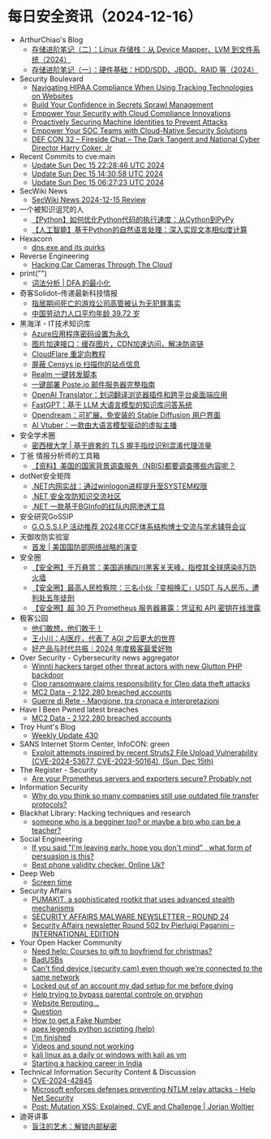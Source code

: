 # 每日安全资讯（2024-12-16）

- ArthurChiao's Blog
  - [存储进阶笔记（二）：Linux 存储栈：从 Device Mapper、LVM 到文件系统（2024）](https://arthurchiao.github.io/blog/storage-advanced-notes-2-zh/)
  - [存储进阶笔记（一）：硬件基础：HDD/SDD、JBOD、RAID 等（2024）](https://arthurchiao.github.io/blog/storage-advanced-notes-1-zh/)
- Security Boulevard
  - [Navigating HIPAA Compliance When Using Tracking Technologies on Websites](https://securityboulevard.com/2024/12/navigating-hipaa-compliance-when-using-tracking-technologies-on-websites/)
  - [Build Your Confidence in Secrets Sprawl Management](https://securityboulevard.com/2024/12/build-your-confidence-in-secrets-sprawl-management/)
  - [Empower Your Security with Cloud Compliance Innovations](https://securityboulevard.com/2024/12/empower-your-security-with-cloud-compliance-innovations/)
  - [Proactively Securing Machine Identities to Prevent Attacks](https://securityboulevard.com/2024/12/proactively-securing-machine-identities-to-prevent-attacks/)
  - [Empower Your SOC Teams with Cloud-Native Security Solutions](https://securityboulevard.com/2024/12/empower-your-soc-teams-with-cloud-native-security-solutions/)
  - [DEF CON 32 – Fireside Chat – The Dark Tangent and National Cyber Director Harry Coker, Jr](https://securityboulevard.com/2024/12/def-con-32-fireside-chat-the-dark-tangent-and-national-cyber-director-harry-coker-jr/)
- Recent Commits to cve:main
  - [Update Sun Dec 15 22:28:46 UTC 2024](https://github.com/trickest/cve/commit/e82dff99921175415d967a83a352e6a30da9fbf3)
  - [Update Sun Dec 15 14:30:58 UTC 2024](https://github.com/trickest/cve/commit/de9f6dc11f7cc2845deab45d9fb9c114746d9ba0)
  - [Update Sun Dec 15 06:27:23 UTC 2024](https://github.com/trickest/cve/commit/1f587bb06a0bb503f1fe4a7d11d87bf2d309495c)
- SecWiki News
  - [SecWiki News 2024-12-15 Review](http://www.sec-wiki.com/?2024-12-15)
- 一个被知识诅咒的人
  - [【Python】如何优化Python代码的执行速度：从Cython到PyPy](https://blog.csdn.net/nokiaguy/article/details/144480583)
  - [【人工智能】基于Python的自然语言处理：深入实现文本相似度计算](https://blog.csdn.net/nokiaguy/article/details/144480576)
- Hexacorn
  - [dns.exe and its quirks](https://www.hexacorn.com/blog/2024/12/15/dns-exe-and-its-quirks/)
- Reverse Engineering
  - [Hacking Car Cameras Through The Cloud](https://www.reddit.com/r/ReverseEngineering/comments/1heqdub/hacking_car_cameras_through_the_cloud/)
- print("")
  - [词法分析 | DFA 的最小化](https://www.o2oxy.cn/4290.html)
- 奇客Solidot–传递最新科技情报
  - [指居期间死亡的游戏公司高管被认为无犯罪事实](https://www.solidot.org/story?sid=80054)
  - [中国劳动力人口平均年龄 39.72 岁](https://www.solidot.org/story?sid=80053)
- 黑海洋 - IT技术知识库
  - [Azure应用程序密码设置为永久](https://www.upx8.com/4583)
  - [图片加速接口：缓存图片，CDN加速访问，解决防盗链](https://www.upx8.com/4582)
  - [CloudFlare 重定向教程](https://www.upx8.com/4580)
  - [屏蔽 Censys ip 扫描你的站点信息](https://www.upx8.com/4579)
  - [Realm 一键转发脚本](https://www.upx8.com/4578)
  - [一键部署 Poste.io 邮件服务器完整指南](https://www.upx8.com/4577)
  - [OpenAI Translator：划词翻译浏览器插件和跨平台桌面端应用](https://www.upx8.com/4573)
  - [FastGPT：基于 LLM 大语言模型的知识库问答系统](https://www.upx8.com/4572)
  - [Opendream：可扩展、免安装的 Stable Diffusion 用户界面](https://www.upx8.com/4571)
  - [AI Vtuber：一款由大语言模型驱动的虚拟主播](https://www.upx8.com/4570)
- 安全学术圈
  - [密西根大学 | 基于嵌套的 TLS 握手指纹识别混淆代理流量](https://mp.weixin.qq.com/s?__biz=MzU5MTM5MTQ2MA==&mid=2247491461&idx=1&sn=71b5e815f8c2dbbb36473d7031fadf06&chksm=fe2ee00ec959691842d5000789a0fe68c1b1dfc71b2f69ec23dd8a8c20df8eace345eb8b424a&scene=58&subscene=0#rd)
- 丁爸 情报分析师的工具箱
  - [【资料】美国的国家背景调查服务（NBIS)都要调查哪些内容呢？](https://mp.weixin.qq.com/s?__biz=MzI2MTE0NTE3Mw==&mid=2651148170&idx=1&sn=3af7c7fb214c799ef37e1a0499a102b5&chksm=f1af38b0c6d8b1a69fc461d722dd572946f35a012350305aeb344eaf3b23d2157b52f998e65e&scene=58&subscene=0#rd)
- dotNet安全矩阵
  - [.NET内网实战：通过winlogon进程提升至SYSTEM权限](https://mp.weixin.qq.com/s?__biz=MzUyOTc3NTQ5MA==&mid=2247497508&idx=1&sn=51ac4cd4955516cc9a56c07d436863fc&chksm=fa5959c9cd2ed0df9b3fc14dd16a551393e512fa25ceb2624e3db47c986133e8e20498e40402&scene=58&subscene=0#rd)
  - [.NET 安全攻防知识交流社区](https://mp.weixin.qq.com/s?__biz=MzUyOTc3NTQ5MA==&mid=2247497508&idx=2&sn=24c30854773d3d26fc9da23ace2dec0b&chksm=fa5959c9cd2ed0df26b927cfa2a1d86100673350fd77d9daee142d562a0a2a337c5e313af921&scene=58&subscene=0#rd)
  - [.NET 一款基于BGInfo的红队内网渗透工具](https://mp.weixin.qq.com/s?__biz=MzUyOTc3NTQ5MA==&mid=2247497508&idx=3&sn=99913c439da9bf18b98156abd166efdc&chksm=fa5959c9cd2ed0df48d317c3afcfd3617f9f6ef1d699f127ec6e2f547234fd9c8804cecda9e0&scene=58&subscene=0#rd)
- 安全研究GoSSIP
  - [G.O.S.S.I.P 活动推荐 2024年CCF体系结构博士交流与学术辅导会议](https://mp.weixin.qq.com/s?__biz=Mzg5ODUxMzg0Ng==&mid=2247499425&idx=1&sn=d669bc06ee0f7fdad07775645e518b66&chksm=c063d078f714596eb02cdda782ca534106c19255c91bbe48a2e72dae1abd8357872f912578b7&scene=58&subscene=0#rd)
- 天御攻防实验室
  - [首发 | 美国国防部网络战略的演变](https://mp.weixin.qq.com/s?__biz=MzU0MzgyMzM2Nw==&mid=2247486174&idx=1&sn=7557d561e51c274a6fa2659698947c87&chksm=fb04c9b6cc7340a086eda9279479e53a05ac67581d1ff27cb90d2b195da2851bfb1a68b82072&scene=58&subscene=0#rd)
- 安全圈
  - [【安全圈】千万悬赏：美国追捕四川黑客关天峰，指控其全球感染8万防火墙](https://mp.weixin.qq.com/s?__biz=MzIzMzE4NDU1OQ==&mid=2652066618&idx=1&sn=a53c860727d887307f935b429a2162da&chksm=f36e7f7ac419f66c205a816292349765947903575f5b0ceaddbc1a4a2fdd3549060fdfa9a55c&scene=58&subscene=0#rd)
  - [【安全圈】最高人民检察院：三名小伙「变相换汇」USDT 与人民币，遭判处五年徒刑](https://mp.weixin.qq.com/s?__biz=MzIzMzE4NDU1OQ==&mid=2652066618&idx=2&sn=7387c9bfc5ce3c826968c7e7dc0ec037&chksm=f36e7f7ac419f66cdf68c982c354c8a47560f35985fc9772295495a72f686d61c9013f09ac08&scene=58&subscene=0#rd)
  - [【安全圈】超 30 万 Prometheus 服务器暴露：凭证和 API 密钥在线泄露](https://mp.weixin.qq.com/s?__biz=MzIzMzE4NDU1OQ==&mid=2652066618&idx=3&sn=e357cb32259162fcaa4e589951d9e4ea&chksm=f36e7f7ac419f66c8c355db59f14018402fb0a3cec7403d17da621251c17d96fb69baabea25f&scene=58&subscene=0#rd)
- 极客公园
  - [他们敢想，他们敢干！](https://mp.weixin.qq.com/s?__biz=MTMwNDMwODQ0MQ==&mid=2653069644&idx=1&sn=19f3de5754f6bf54e2db266c9e2622e8&chksm=7e57dcfa492055ec0a5c23e27d7a3ee62fb9990e3924656bc6e568e429ee4b0d918e9d802cc6&scene=58&subscene=0#rd)
  - [王小川：AI医疗，代表了 AGI 之后更大的世界](https://mp.weixin.qq.com/s?__biz=MTMwNDMwODQ0MQ==&mid=2653069613&idx=1&sn=10e61dc6580cc83f032def83ef3be550&chksm=7e57dc9b4920558d9f5ed76743b971cf1762944f359ba8fafef7e71d745f1d8db7f587898905&scene=58&subscene=0#rd)
  - [好产品与时代共振｜2024 年度极客最爱好物](https://mp.weixin.qq.com/s?__biz=MTMwNDMwODQ0MQ==&mid=2653069613&idx=2&sn=977de7ee55bbb39d6c4ea75cb27d01dc&chksm=7e57dc9b4920558dc907a669f103ff21aa89ace1337a24c4e07ce4c0abd8da7dda8205c569bb&scene=58&subscene=0#rd)
- Over Security - Cybersecurity news aggregator
  - [Winnti hackers target other threat actors with new Glutton PHP backdoor](https://www.bleepingcomputer.com/news/security/winnti-hackers-target-other-threat-actors-with-new-glutton-php-backdoor/)
  - [Clop ransomware claims responsibility for Cleo data theft attacks](https://www.bleepingcomputer.com/news/security/clop-ransomware-claims-responsibility-for-cleo-data-theft-attacks/)
  - [MC2 Data - 2,122,280 breached accounts](https://haveibeenpwned.com/PwnedWebsites#MC2Data)
  - [Guerre di Rete - Mangione, tra cronaca e interpretazioni](https://guerredirete.substack.com/p/guerre-di-rete-mangione-tra-cronaca)
- Have I Been Pwned latest breaches
  - [MC2 Data - 2,122,280 breached accounts](https://haveibeenpwned.com/PwnedWebsites#MC2Data)
- Troy Hunt's Blog
  - [Weekly Update 430](https://www.troyhunt.com/weekly-update-430/)
- SANS Internet Storm Center, InfoCON: green
  - [Exploit attempts inspired by recent Struts2 File Upload Vulnerability (CVE-2024-53677, CVE-2023-50164), (Sun, Dec 15th)](https://isc.sans.edu/diary/rss/31520)
- The Register - Security
  - [Are your Prometheus servers and exporters secure? Probably not](https://go.theregister.com/feed/www.theregister.com/2024/12/15/prometheus_servers_exporters_exposed/)
- Information Security
  - [Why do you think so many companies still use outdated file transfer protocols?](https://www.reddit.com/r/Information_Security/comments/1hehemt/why_do_you_think_so_many_companies_still_use/)
- Blackhat Library: Hacking techniques and research
  - [someone who is a begginer too? or maybe a bro who can be a teacher?](https://www.reddit.com/r/blackhat/comments/1hem9ws/someone_who_is_a_begginer_too_or_maybe_a_bro_who/)
- Social Engineering
  - [If you said "I'm leaving early. hope you don't mind" , what form of persuasion is this?](https://www.reddit.com/r/SocialEngineering/comments/1her6i0/if_you_said_im_leaving_early_hope_you_dont_mind/)
  - [Best phone validity checker. Online Uk?](https://www.reddit.com/r/SocialEngineering/comments/1hehnyf/best_phone_validity_checker_online_uk/)
- Deep Web
  - [Screen time](https://www.reddit.com/r/deepweb/comments/1heivr9/screen_time/)
- Security Affairs
  - [PUMAKIT, a sophisticated rootkit that uses advanced stealth mechanisms](https://securityaffairs.com/172016/malware/pumakit-sophisticated-rootkit.html)
  - [SECURITY AFFAIRS MALWARE NEWSLETTER – ROUND 24](https://securityaffairs.com/172002/malware/security-affairs-malware-newsletter-round-24.html)
  - [Security Affairs newsletter Round 502 by Pierluigi Paganini – INTERNATIONAL EDITION](https://securityaffairs.com/171995/uncategorized/security-affairs-newsletter-round-502-by-pierluigi-paganini-international-edition.html)
- Your Open Hacker Community
  - [Need help: Courses to gift to boyfriend for christmas?](https://www.reddit.com/r/HowToHack/comments/1hevopn/need_help_courses_to_gift_to_boyfriend_for/)
  - [BadUSBs](https://www.reddit.com/r/HowToHack/comments/1heyxxk/badusbs/)
  - [Can't find device (security cam) even though we're connected to the same network](https://www.reddit.com/r/HowToHack/comments/1hetg3o/cant_find_device_security_cam_even_though_were/)
  - [Locked out of an account my dad setup for me before dying](https://www.reddit.com/r/HowToHack/comments/1hev2fk/locked_out_of_an_account_my_dad_setup_for_me/)
  - [Help trying to bypass parental controle on gryphon](https://www.reddit.com/r/HowToHack/comments/1hf2uhv/help_trying_to_bypass_parental_controle_on_gryphon/)
  - [Website Rerouting...](https://www.reddit.com/r/HowToHack/comments/1hem900/website_rerouting/)
  - [Question](https://www.reddit.com/r/HowToHack/comments/1hemven/question/)
  - [How to get a Fake Number](https://www.reddit.com/r/HowToHack/comments/1heopz7/how_to_get_a_fake_number/)
  - [apex legends python scripting (help)](https://www.reddit.com/r/HowToHack/comments/1heqbgp/apex_legends_python_scripting_help/)
  - [I'm finished](https://www.reddit.com/r/HowToHack/comments/1heuw7l/im_finished/)
  - [Videos and sound not working](https://www.reddit.com/r/HowToHack/comments/1hemz0m/videos_and_sound_not_working/)
  - [kali linux as a daily or windows with kali as vm](https://www.reddit.com/r/HowToHack/comments/1henvch/kali_linux_as_a_daily_or_windows_with_kali_as_vm/)
  - [Starting a hacking career in India](https://www.reddit.com/r/HowToHack/comments/1henjna/starting_a_hacking_career_in_india/)
- Technical Information Security Content & Discussion
  - [CVE-2024-42845](https://www.reddit.com/r/netsec/comments/1hf33yz/cve202442845/)
  - [Microsoft enforces defenses preventing NTLM relay attacks - Help Net Security](https://www.reddit.com/r/netsec/comments/1heqfdd/microsoft_enforces_defenses_preventing_ntlm_relay/)
  - [Post: Mutation XSS: Explained, CVE and Challenge | Jorian Woltjer](https://www.reddit.com/r/netsec/comments/1heu5th/post_mutation_xss_explained_cve_and_challenge/)
- 迪哥讲事
  - [盲注的艺术：解锁内部秘密](https://mp.weixin.qq.com/s?__biz=MzIzMTIzNTM0MA==&mid=2247496609&idx=1&sn=8829f8aa2b4c0c7723874684d717ef8b&chksm=e8a5f9c2dfd270d4ef4dc73343c80c1f6c8fdce9325e9dbe629f587e1398dea3b4b8859cf63f&scene=58&subscene=0#rd)
